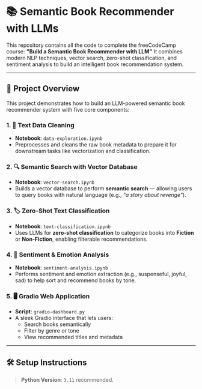# 📚 Semantic Book Recommender with LLMs

This repository contains all the code to complete the freeCodeCamp course: **"Build a Semantic Book Recommender with LLM"** It combines modern NLP techniques, vector search, zero-shot classification, and sentiment analysis to build an intelligent book recommendation system.

---

## 🚀 Project Overview

This project demonstrates how to build an LLM-powered semantic book recommender system with five core components:

### 1. 🧹 Text Data Cleaning
- **Notebook**: `data-exploration.ipynb`
- Preprocesses and cleans the raw book metadata to prepare it for downstream tasks like vectorization and classification.

### 2. 🔍 Semantic Search with Vector Database
- **Notebook**: `vector-search.ipynb`
- Builds a vector database to perform **semantic search** — allowing users to query books with natural language (e.g., *"a story about revenge"*).

### 3. 🏷️ Zero-Shot Text Classification
- **Notebook**: `text-classification.ipynb`
- Uses LLMs for **zero-shot classification** to categorize books into **Fiction** or **Non-Fiction**, enabling filterable recommendations.

### 4. 💬 Sentiment & Emotion Analysis
- **Notebook**: `sentiment-analysis.ipynb`
- Performs sentiment and emotion extraction (e.g., suspenseful, joyful, sad) to help sort and recommend books by tone.

### 5. 🖥️ Gradio Web Application
- **Script**: `gradio-dashboard.py`
- A sleek Gradio interface that lets users:
  - Search books semantically
  - Filter by genre or tone
  - View recommended titles and metadata

---

## 🛠️ Setup Instructions

> **Python Version**: `3.11` recommended.


